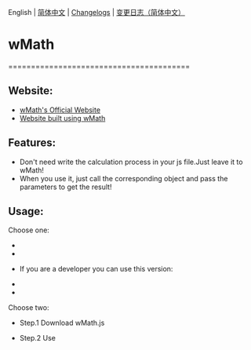 English | [简体中文](./README_CN.md) | [Changelogs](./ChangeLogs_EN.md) | [变更日志（简体中文）](ChangeLogs_CN.md)

# wMath
========================================
## Website:

- [wMath's Official Website](http://wmath.icu/)
- [Website built using wMath](http://math.wmath.icu/)


## Features:

  - Don't need write the calculation process in your js file.Just leave it to wMath!
  - When you use it, just call the corresponding object and pass the parameters to get the result!

## Usage:

Choose one: 
  - <script src="http://wyjs.fun/wmath/Latest/wMath-Latest-1.2.5.js"> </script> 
  - <script scr="https://raw.githack.com/Wuyingqwq/wMath/main/Builds/Other-js/algebra-0.2.4.min.js"></script>
  + If you are a developer you can use this version:
  - <script src="http://wyjs.fun/wmath/Latest/wMath-Debug-1.2.5.js"> </script>
  - <script scr="https://raw.githack.com/Wuyingqwq/wMath/main/Builds/Other-js/algebra-0.2.4.min.js"></script> 

Choose two: 

  - Step.1 Download wMath.js 

  - Step.2 Use <script> label introduce wMath.js
  

  
## Notices:
  - When you use the eq object,you must introduce Algebra.js.
  - Algebra.js:https://github.com/nicolewhite/algebra.js

